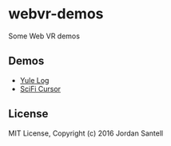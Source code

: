 # webvr-demos

Some Web VR demos

## Demos

* [Yule Log](https://jsantell.github.io/webvr-demos/yulelog)
* [SciFi Cursor](https://jsantell.github.io/webvr-demos/scifi-cursor)

## License

MIT License, Copyright (c) 2016 Jordan Santell
